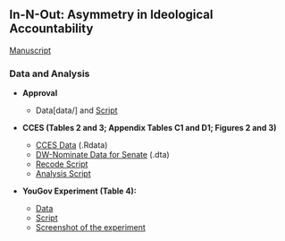 ## In-N-Out: Asymmetry in Ideological Accountability

[Manuscript](http://gsood.com/research/papers/inNout.pdf)

### Data and Analysis

* **Approval**
    - Data[data/] and [Script](scripts/)

* **CCES (Tables 2 and 3; Appendix Tables C1 and D1; Figures 2 and 3)**
    - [CCES Data](data/cces06r.rdata) (.Rdata)
    - [DW-Nominate Data for Senate](data/dwnominate.senate.DTA) (.dta)
    - [Recode Script](scripts/cces_recode.R)
    - [Analysis Script](scripts/cces_analysis.R)

* **YouGov Experiment (Table 4):**  
    - [Data](data/yg_exp.csv)
    - [Script](scripts/yg_exp.R)
    - [Screenshot of the experiment](figs/yg_screenshot.tif)
